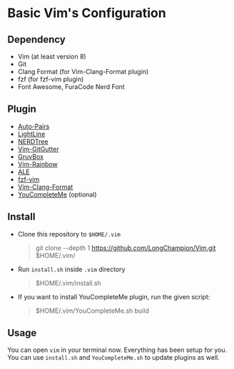 # Basic Vim's Configuration

## Dependency
- Vim (at least version 8)
- Git
- Clang Format (for Vim-Clang-Format plugin)
- fzf (for fzf-vim plugin)
- Font Awesome, FuraCode Nerd Font

## Plugin
- [Auto-Pairs](https://github.com/jiangmiao/auto-pairs)
- [LightLine](https://github.com/itchyny/lightline.vim)
- [NERDTree](https://github.com/preservim/nerdtree)
- [Vim-GitGutter](https://github.com/airblade/vim-gitgutter)
- [GruvBox](https://github.com/morhetz/gruvbox)
- [Vim-Rainbow](https://github.com/frazrepo/vim-rainbow)
- [ALE](https://github.com/dense-analysis/ale)
- [fzf-vim](https://github.com/junegunn/fzf.vim)
- [Vim-Clang-Format](https://github.com/rhysd/vim-clang-format)
- [YouCompleteMe](https://github.com/ycm-core/YouCompleteMe) (optional)

## Install
- Clone this repository to `$HOME/.vim`
    > git clone --depth 1 https://github.com/LongChampion/Vim.git $HOME/.vim/
- Run `install.sh` inside `.vim` directory
    > $HOME/.vim/install.sh
- If you want to install YouCompleteMe plugin, run the given script:
	> $HOME/.vim/YouCompleteMe.sh build

## Usage
You can open `vim` in your terminal now. Everything has been setup for you.  
You can use `install.sh` and `YouCompleteMe.sh` to update plugins as well.
